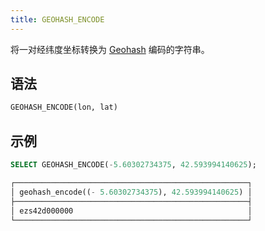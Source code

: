 ```yaml
---
title: GEOHASH_ENCODE
---
```


将一对经纬度坐标转换为 [Geohash](https://en.wikipedia.org/wiki/Geohash) 编码的字符串。

## 语法

```sql
GEOHASH_ENCODE(lon, lat)
```

## 示例

```sql
SELECT GEOHASH_ENCODE(-5.60302734375, 42.593994140625);

┌────────────────────────────────────────────────────┐
│ geohash_encode((- 5.60302734375), 42.593994140625) │
├────────────────────────────────────────────────────┤
│ ezs42d000000                                       │
└────────────────────────────────────────────────────┘
```